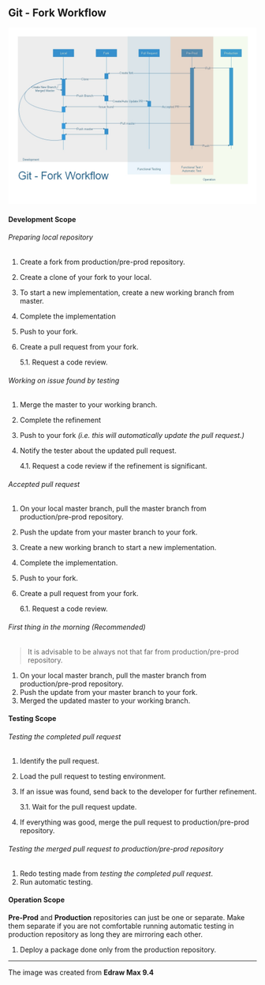 ## Git - Fork Workflow

![](diagram.jpg)

#### Development Scope

###### Preparing local repository

1. Create a fork from production/pre-prod repository.

2. Create a clone of your fork to your local.

3. To start a new implementation, create a new working branch from master.

4. Complete the implementation 

5. Push to your fork.

6. Create a pull request from your fork. 

   5.1. Request a code review.

###### Working on issue found by testing
1. Merge the master to your working branch.

2. Complete the refinement 

3. Push to your fork *(i.e. this will automatically update the pull request.)*

4. Notify the tester about the updated pull request.

   4.1. Request a code review if the refinement is significant.

###### Accepted pull request

1. On your local master branch, pull the master branch from production/pre-prod repository.

2. Push the update from your master branch to your fork.

3. Create a new working branch to start a new implementation.

4. Complete the implementation.

5. Push to your fork.

6. Create a pull request from your fork. 

   6.1. Request a code review.

###### First thing in the morning (Recommended)

> It is advisable to be always not that far from production/pre-prod repository.

1. On your local master branch, pull the master branch from production/pre-prod repository.
2. Push the update from your master branch to your fork.
3. Merged the updated master to your working branch.


#### Testing Scope

###### Testing the completed pull request

1. Identify the pull request.

2. Load the pull request to testing environment.

3. If an issue was found, send back to the developer for further refinement.

   3.1. Wait for the pull request update.

4. If everything was good, merge the pull request to production/pre-prod repository.

###### Testing the merged pull request to production/pre-prod repository

1. Redo testing made from *testing the completed pull request*.
2. Run automatic testing.

#### Operation Scope

**Pre-Prod** and **Production** repositories can just be one or separate. Make them separate if you are not comfortable running automatic testing in production repository as long they are mirroring each other.

1. Deploy a package done only from the production repository.

-------

The image was created from **Edraw Max 9.4**